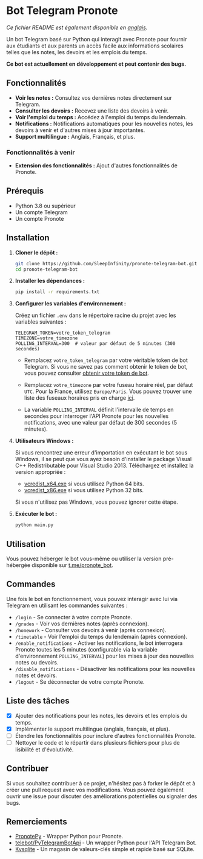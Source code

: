 # Bot Telegram Pronote

*Ce fichier README est également disponible en [anglais](README.md).*

Un bot Telegram basé sur Python qui interagit avec Pronote pour fournir aux étudiants et aux parents un accès facile aux informations scolaires telles que les notes, les devoirs et les emplois du temps.

**Ce bot est actuellement en développement et peut contenir des bugs.**

## Fonctionnalités

- **Voir les notes :** Consultez vos dernières notes directement sur Telegram.
- **Consulter les devoirs :** Recevez une liste des devoirs à venir.
- **Voir l'emploi du temps :** Accédez à l'emploi du temps du lendemain.
- **Notifications :** Notifications automatiques pour les nouvelles notes, les devoirs à venir et d'autres mises à jour importantes.
- **Support multilingue :** Anglais, Français, et plus.

### Fonctionnalités à venir

- **Extension des fonctionnalités :** Ajout d'autres fonctionnalités de Pronote.

## Prérequis

- Python 3.8 ou supérieur
- Un compte Telegram
- Un compte Pronote

## Installation

1. **Cloner le dépôt :**

   ```bash
   git clone https://github.com/SleepInfinity/pronote-telegram-bot.git
   cd pronote-telegram-bot
   ```

2. **Installer les dépendances :**

   ```bash
   pip install -r requirements.txt
   ```

3. **Configurer les variables d'environnement :**

   Créez un fichier `.env` dans le répertoire racine du projet avec les variables suivantes :

   ```env
   TELEGRAM_TOKEN=votre_token_telegram
   TIMEZONE=votre_timezone
   POLLING_INTERVAL=300  # valeur par défaut de 5 minutes (300 secondes)
   ```

   - Remplacez `votre_token_telegram` par votre véritable token de bot Telegram.
     Si vous ne savez pas comment obtenir le token de bot, vous pouvez consulter [obtenir votre token de bot](https://core.telegram.org/bots/tutorial#obtain-your-bot-token).

   - Remplacez `votre_timezone` par votre fuseau horaire réel, par défaut `UTC`. Pour la France, utilisez `Europe/Paris`.
     Vous pouvez trouver une liste des fuseaux horaires pris en charge [ici](https://gist.githubusercontent.com/heyalexej/8bf688fd67d7199be4a1682b3eec7568/raw/daacf0e4496ccc60a36e493f0252b7988bceb143/pytz-time-zones.py).

   - La variable `POLLING_INTERVAL` définit l'intervalle de temps en secondes pour interroger l'API Pronote pour les nouvelles notifications, avec une valeur par défaut de 300 secondes (5 minutes).

4. **Utilisateurs Windows :**

   Si vous rencontrez une erreur d'importation en exécutant le bot sous Windows, il se peut que vous ayez besoin d'installer le package Visual C++ Redistributable pour Visual Studio 2013. Téléchargez et installez la version appropriée :

   - [vcredist_x64.exe](https://www.microsoft.com/en-us/download/details.aspx?id=40784) si vous utilisez Python 64 bits.
   - [vcredist_x86.exe](https://www.microsoft.com/en-us/download/details.aspx?id=40784) si vous utilisez Python 32 bits.

   Si vous n'utilisez pas Windows, vous pouvez ignorer cette étape.

5. **Exécuter le bot :**

   ```bash
   python main.py
   ```

## Utilisation

Vous pouvez héberger le bot vous-même ou utiliser la version pré-hébergée disponible sur [t.me/pronote_bot](https://t.me/pronote_bot).

## Commandes

Une fois le bot en fonctionnement, vous pouvez interagir avec lui via Telegram en utilisant les commandes suivantes :

- `/login` - Se connecter à votre compte Pronote.
- `/grades` - Voir vos dernières notes (après connexion).
- `/homework` - Consulter vos devoirs à venir (après connexion).
- `/timetable` - Voir l'emploi du temps du lendemain (après connexion).
- `/enable_notifications` - Activer les notifications, le bot interrogera Pronote toutes les 5 minutes (configurable via la variable d'environnement `POLLING_INTERVAL`) pour les mises à jour des nouvelles notes ou devoirs.
- `/disable_notifications` - Désactiver les notifications pour les nouvelles notes et devoirs.
- `/logout` - Se déconnecter de votre compte Pronote.

## Liste des tâches

- [x] Ajouter des notifications pour les notes, les devoirs et les emplois du temps.
- [x] Implémenter le support multilingue (anglais, français, et plus).
- [ ] Étendre les fonctionnalités pour inclure d'autres fonctionnalités Pronote.
- [ ] Nettoyer le code et le répartir dans plusieurs fichiers pour plus de lisibilité et d'évolutivité.

## Contribuer

Si vous souhaitez contribuer à ce projet, n'hésitez pas à forker le dépôt et à créer une pull request avec vos modifications. Vous pouvez également ouvrir une issue pour discuter des améliorations potentielles ou signaler des bugs.

## Remerciements

- [PronotePy](https://github.com/bain3/pronotepy) - Wrapper Python pour Pronote.
- [telebot/PyTelegramBotApi](https://github.com/eternnoir/pyTelegramBotAPI) - Un wrapper Python pour l'API Telegram Bot.
- [Kvsqlite](https://github.com/AYMENJD/Kvsqlite) - Un magasin de valeurs-clés simple et rapide basé sur SQLite.
